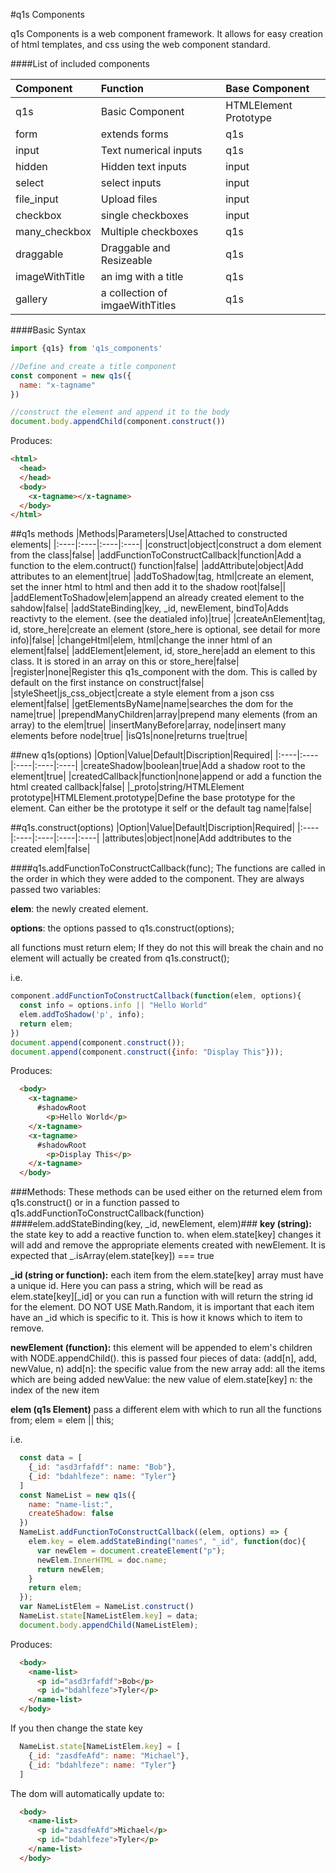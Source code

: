 #q1s Components

q1s Components is a web component framework. It allows for easy creation of html templates, and css using the web component standard.

####List of included components

Component | Function | Base Component    
:------------- |:-------------|:-------------
q1s|Basic Component | HTMLElement Prototype
form|extends forms | q1s
input|Text numerical inputs | q1s
hidden|Hidden text inputs | input
select|select inputs | input
file_input|Upload files | input
checkbox|single checkboxes | input
many_checkbox|Multiple checkboxes | q1s
draggable| Draggable and Resizeable | q1s
imageWithTitle | an img with a title | q1s
gallery | a collection of imgaeWithTitles | q1s

####Basic Syntax
~~~js
import {q1s} from 'q1s_components'

//Define and create a title component
const component = new q1s({
  name: "x-tagname"
})

//construct the element and append it to the body
document.body.appendChild(component.construct())
~~~
Produces:
~~~html
<html>
  <head>
  </head>
  <body>
    <x-tagname></x-tagname>
  </body>
</html>
~~~
##q1s methods
|Methods|Parameters|Use|Attached to constructed elements|
|:----|:----|:----|:----|
|construct|object|construct a dom element from the class|false|
|addFunctionToConstructCallback|function|Add a function to the elem.contruct() function|false|
|addAttribute|object|Add attributes to an element|true|
|addToShadow|tag, html|create an element, set the inner html to html and then add it to the shadow root|false||
|addElementToShadow|elem|append an already created element to the sahdow|false|
|addStateBinding|key, _id, newElement, bindTo|Adds reactivty to the element. (see the deatialed info)|true|
|createAnElement|tag, id, store_here|create an element (store_here is optional, see detail for more info)|false|
|changeHtml|elem, html|change the inner html of an element|false|
|addElement|element, id, store_here|add an element to this class. It is stored in an array on this or store_here|false|
|register|none|Register this q1s_component with the dom. This is called by default on the first instance on construct|false|
|styleSheet|js_css_object|create a style element from a json css element|false|
|getElementsByName|name|searches the dom for the name|true|
|prependManyChildren|array|prepend many elements (from an array) to the elem|true|
|insertManyBefore|array, node|insert many elements before node|true|
|isQ1s|none|returns true|true|

##new q1s(options)
|Option|Value|Default|Discription|Required|
|:----|:----|:----|:----|:----|
|createShadow|boolean|true|Add a shadow root to the element|true|
|createdCallback|function|none|append or add a function the html created callback|false|
|_proto|string/HTMLElement prototype|HTMLElement.prototype|Define the base prototype for the element. Can either be the prototype it self or the default tag name|false|

##q1s.construct(options)
|Option|Value|Default|Discription|Required|
|:----|:----|:----|:----|:----|
|attributes|object|none|Add addtributes to the created elem|false|


####q1s.addFunctionToConstructCallback(func);
The functions are called in the order in which they were added to the component. They are always passed two variables:

**elem**: the newly created element.

**options**: the options passed to q1s.construct(options);

all functions must return elem; If they do not this will break the chain and no element will actually be created from q1s.construct();

i.e.
```js
component.addFunctionToConstructCallback(function(elem, options){
  const info = options.info || "Hello World"
  elem.addToShadow('p', info);
  return elem;
})
document.append(component.construct());
document.append(component.construct({info: "Display This"}));
```
Produces:
```html
  <body>
    <x-tagname>
      #shadowRoot
        <p>Hello World</p>
    </x-tagname>
    <x-tagname>
      #shadowRoot
        <p>Display This</p>
    </x-tagname>
  </body>
```

###Methods:
These methods can be used either on the returned elem from q1s.construct() or in a function passed to q1s.addFunctionToConstructCallback(function)
####elem.addStateBinding(key, _id, newElement, elem)###
**key (string):** 
the state key to add a reactive function to. when elem.state[key] changes it will
add and remove the appropriate elements created with newElement. It is expected
that _.isArray(elem.state[key]) === true

**_id (string or function):**
each item from the elem.state[key] array must have a unique id. Here you can pass a string,
which will be read as elem.state[key][_id] or you can run a function with will return the string
id for the element. DO NOT USE Math.Random, it is important that each item have an _id which is 
specific to it. This is how it knows which to item to remove.
    
**newElement (function):**
this element will be appended to elem's children with NODE.appendChild().
this is passed four pieces of data: (add[n], add, newValue, n)
add[n]: the specific value from the new array
add: all the items which are being added
newValue: the new value of elem.state[key]
n: the index of the new item

**elem (q1s Element)**
pass a different elem with which to run all the functions from;
elem = elem || this;

i.e. 
```js
  const data = [
    {_id: "asd3rfafdf": name: "Bob"},
    {_id: "bdahlfeze": name: "Tyler"}
  ]
  const NameList = new q1s({
    name: "name-list:",
    createShadow: false
  })
  NameList.addFunctionToConstructCallback((elem, options) => {
    elem.key = elem.addStateBinding("names", "_id", function(doc){
      var newElem = document.createElement("p");
      newElem.InnerHTML = doc.name;
      return newElem;
    }
    return elem;
  });
  var NameListElem = NameList.construct()
  NameList.state[NameListElem.key] = data;
  document.body.appendChild(NameListElem);
```
Produces:
```html
  <body>
    <name-list>
      <p id="asd3rfafdf">Bob</p>
      <p id="bdahlfeze">Tyler</p>
    </name-list>
  </body>
```
If you then change the state key
```js
  NameList.state[NameListElem.key] = [
    {_id: "zasdfeAfd": name: "Michael"},
    {_id: "bdahlfeze": name: "Tyler"}
  ]
```
The dom will automatically update to:
```html
  <body>
    <name-list>
      <p id="zasdfeAfd">Michael</p>
      <p id="bdahlfeze">Tyler</p>
    </name-list>
  </body>
```
